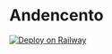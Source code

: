 # Andencento

[![Deploy on Railway](https://railway.app/button.svg)](https://railway.app/new/template?template=https%3A%2F%2Fgithub.com%2FAndencento%2FAndencento%2Ftree%2Fmain%2FAndencento%2FAndencento)
